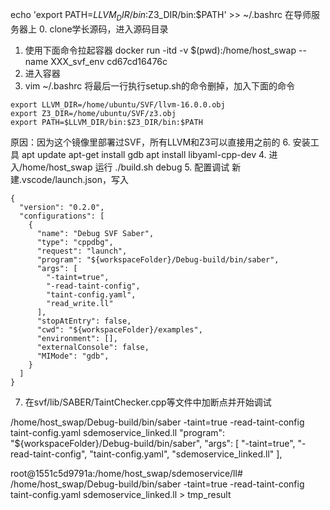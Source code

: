 echo 'export PATH=$LLVM_DIR/bin:$Z3_DIR/bin:$PATH' >> ~/.bashrc
在导师服务器上
0. clone学长源码，进入源码目录
1. 使用下面命令拉起容器
docker run -itd -v $(pwd):/home/host_swap --name XXX_svf_env cd67cd16476c
2. 进入容器
3. vim ~/.bashrc
将最后一行执行setup.sh的命令删掉，加入下面的命令
```
export LLVM_DIR=/home/ubuntu/SVF/llvm-16.0.0.obj
export Z3_DIR=/home/ubuntu/SVF/z3.obj
export PATH=$LLVM_DIR/bin:$Z3_DIR/bin:$PATH
```
原因：因为这个镜像里部署过SVF，所有LLVM和Z3可以直接用之前的
6. 安装工具  apt update   apt-get install gdb   apt install libyaml-cpp-dev
4. 进入/home/host_swap 运行 ./build.sh debug
5. 配置调试
新建.vscode/launch.json，写入
```
{
  "version": "0.2.0",
  "configurations": [
    {
      "name": "Debug SVF Saber",
      "type": "cppdbg",
      "request": "launch",
      "program": "${workspaceFolder}/Debug-build/bin/saber",
      "args": [
        "-taint=true",
        "-read-taint-config",
        "taint-config.yaml",
        "read_write.ll"
      ],
      "stopAtEntry": false,
      "cwd": "${workspaceFolder}/examples",
      "environment": [],
      "externalConsole": false,
      "MIMode": "gdb",
    }
  ]
}
```

7. 在svf/lib/SABER/TaintChecker.cpp等文件中加断点并开始调试

/home/host_swap/Debug-build/bin/saber -taint=true -read-taint-config taint-config.yaml sdemoservice_linked.ll
"program": "${workspaceFolder}/Debug-build/bin/saber",
      "args": [
        "-taint=true",
        "-read-taint-config",
        "taint-config.yaml",
        "sdemoservice_linked.ll"
      ],

root@1551c5d9791a:/home/host_swap/sdemoservice/ll# /home/host_swap/Debug-build/bin/saber -taint=true -read-taint-config taint-config.yaml sdemoservice_linked.ll > tmp_result
